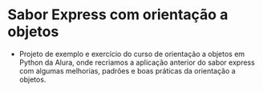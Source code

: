 # Sabor Express com orientação a objetos

* Projeto de exemplo e exercício do curso de orientação a objetos em Python da Alura, onde recriamos a aplicação anterior do sabor express com algumas melhorias, padrões e boas práticas da orientação a objetos.
